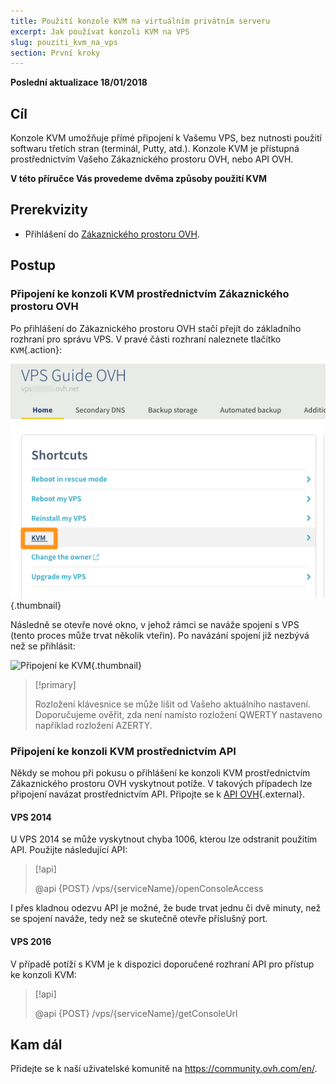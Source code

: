 ```yaml
---
title: Použití konzole KVM na virtuálním privátním serveru
excerpt: Jak používat konzoli KVM na VPS
slug: pouziti_kvm_na_vps
section: První kroky
---
```


**Poslední aktualizace 18/01/2018**

## Cíl

Konzole KVM umožňuje přímé připojení k Vašemu VPS, bez nutnosti použití softwaru třetích stran (terminál, Putty, atd.). Konzole KVM je přístupná prostřednictvím Vašeho Zákaznického prostoru OVH, nebo API OVH.  

**V této příručce Vás provedeme dvěma způsoby použití KVM**

## Prerekvizity

- Přihlášení do [Zákaznického prostoru OVH](https://www.ovh.com/auth/?action=gotomanager).

## Postup

### Připojení ke konzoli KVM prostřednictvím Zákaznického prostoru OVH

Po přihlášení do Zákaznického prostoru OVH stačí přejít do základního rozhraní pro správu VPS. V pravé části rozhraní naleznete tlačítko `KVM`{.action}:

![Klikněte na tlačítko KVM](images/activating_kvm_manager.png){.thumbnail}

 
Následně se otevře nové okno, v jehož rámci se naváže spojení s VPS (tento proces může trvat několik vteřin). Po navázání spojení již nezbývá než se přihlásit:

![Připojení ke KVM](images/kvm_screen.png){.thumbnail}

> [!primary]
>
> Rozložení klávesnice se může lišit od Vašeho aktuálního nastavení. Doporučujeme ověřit, zda není namísto rozložení QWERTY nastaveno například rozložení AZERTY.
>

### Připojení ke konzoli KVM prostřednictvím API

Někdy se mohou při pokusu o přihlášení ke konzoli KVM prostřednictvím Zákaznického prostoru OVH vyskytnout potíže. V takových případech lze připojení navázat prostřednictvím API. Připojte se k [API OVH](https://api.ovh.com/){.external}.

#### VPS 2014

U VPS 2014 se může vyskytnout chyba 1006, kterou lze odstranit použitím API. Použijte následující API:

> [!api]
>
> @api {POST} /vps/{serviceName}/openConsoleAccess
>

I přes kladnou odezvu API je možné, že bude trvat jednu či dvě minuty, než se spojení naváže, tedy než se skutečně otevře příslušný port.

#### VPS 2016

V případě potíží s KVM je k dispozici doporučené rozhraní API pro přístup ke konzoli KVM:

> [!api]
>
> @api {POST} /vps/{serviceName}/getConsoleUrl
>

## Kam dál

Přidejte se k naší uživatelské komunitě na <https://community.ovh.com/en/>.